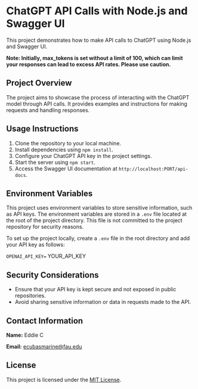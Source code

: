 # ChatGPT API Calls with Node.js and Swagger UI

This project demonstrates how to make API calls to ChatGPT using Node.js and Swagger UI.

**Note: Initially, max_tokens is set without a limit of 100, which can limit your responses can lead to excess API rates. Please use caution.**

## Project Overview

The project aims to showcase the process of interacting with the ChatGPT model through API calls. It provides examples and instructions for making requests and handling responses.

## Usage Instructions

1. Clone the repository to your local machine.
2. Install dependencies using `npm install`.
3. Configure your ChatGPT API key in the project settings.
4. Start the server using `npm start`.
5. Access the Swagger UI documentation at `http://localhost:PORT/api-docs`.

## Environment Variables

This project uses environment variables to store sensitive information, such as API keys. The environment variables are stored in a `.env` file located at the root of the project directory. This file is not committed to the project repository for security reasons.

To set up the project locally, create a `.env` file in the root directory and add your API key as follows:

`OPENAI_API_KEY=` YOUR_API_KEY

## Security Considerations

- Ensure that your API key is kept secure and not exposed in public repositories.
- Avoid sharing sensitive information or data in requests made to the API.

## Contact Information

**Name:** Eddie C

**Email:** ecubasmarine@fau.edu

## License

This project is licensed under the [MIT License](LICENSE).
